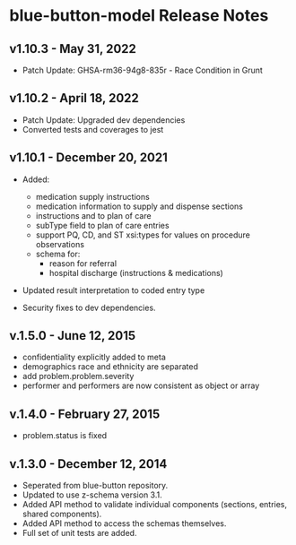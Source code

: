 # blue-button-model Release Notes

## v1.10.3 - May 31, 2022

- Patch Update: GHSA-rm36-94g8-835r - Race Condition in Grunt

## v1.10.2 - April 18, 2022

- Patch Update: Upgraded dev dependencies
- Converted tests and coverages to jest

## v1.10.1 - December 20, 2021

- Added:
  - medication supply instructions
  - medication information to supply and dispense sections
  - instructions and to plan of care
  - subType field to plan of care entries
  - support PQ, CD, and ST xsi:types for values on procedure observations
  - schema for:
    - reason for referral
    - hospital discharge (instructions & medications)

- Updated result interpretation to coded entry type
- Security fixes to dev dependencies.

## v.1.5.0 - June 12, 2015
- confidentiality explicitly added to meta
- demographics race and ethnicity are separated
- add problem.problem.severity
- performer and performers are now consistent as object or array

## v.1.4.0 - February 27, 2015
- problem.status is fixed

## v.1.3.0 - December 12, 2014
- Seperated from blue-button repository.
- Updated to use z-schema version 3.1.
- Added API method to validate individual components (sections, entries, shared components).
- Added API method to access the schemas themselves.
- Full set of unit tests are added.
